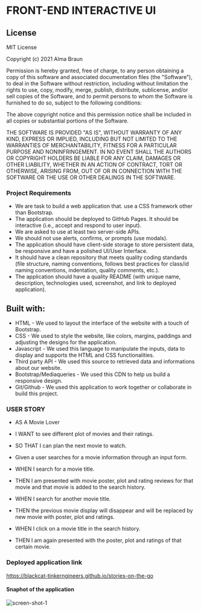 # FRONT-END INTERACTIVE UI


## License
MIT License

Copyright (c) 2021 Alma Braun

Permission is hereby granted, free of charge, to any person obtaining a copy
of this software and associated documentation files (the "Software"), to deal
in the Software without restriction, including without limitation the rights
to use, copy, modify, merge, publish, distribute, sublicense, and/or sell
copies of the Software, and to permit persons to whom the Software is
furnished to do so, subject to the following conditions:

The above copyright notice and this permission notice shall be included in all
copies or substantial portions of the Software.

THE SOFTWARE IS PROVIDED "AS IS", WITHOUT WARRANTY OF ANY KIND, EXPRESS OR
IMPLIED, INCLUDING BUT NOT LIMITED TO THE WARRANTIES OF MERCHANTABILITY,
FITNESS FOR A PARTICULAR PURPOSE AND NONINFRINGEMENT. IN NO EVENT SHALL THE
AUTHORS OR COPYRIGHT HOLDERS BE LIABLE FOR ANY CLAIM, DAMAGES OR OTHER
LIABILITY, WHETHER IN AN ACTION OF CONTRACT, TORT OR OTHERWISE, ARISING FROM,
OUT OF OR IN CONNECTION WITH THE SOFTWARE OR THE USE OR OTHER DEALINGS IN THE
SOFTWARE.


### Project Requirements

- We are task to build a web application that.
  use a CSS framework other than Bootstrap.
- The application should be deployed to GitHub Pages. It should be interactive (i.e., accept and respond to user input).
- We are asked to use at least two server-side APIs.
- We should not use alerts, confirms, or prompts (use modals).
- The application should have client-side storage to store persistent data, be responsive and have a polished UI/User Interface.
- It should have a clean repository that meets quality coding standards (file structure, naming conventions, follows best practices for class/id naming conventions, indentation, quality comments, etc.).
- The application should have a quality README (with unique name, description, technologies used, screenshot, and link to deployed application).

## Built with:

- HTML - We used to layout the interface of the website with a touch of Bootstrap.
- CSS - We used to style the website, like colors, margins, paddings and adjusting the designs for the application.
- Javascript - We used this language to manipulate the inputs, data to display and supports the HTML and CSS functionalities.
- Third party API - We used this source to retrieved data and informations about our website.
- Bootstrap/Mediaqueries - We used this CDN to help us build a responsive design.
- Git/Github - We used this application to work together or collaborate in build this project.

### USER STORY


- AS A Movie Lover
- I WANT to see different plot of movies and their ratings.
- SO THAT I can plan the next movie to watch.

- Given a user searches for a movie information through an input form.
- WHEN I search for a movie title.
- THEN I am presented with movie poster, plot and rating reviews for that movie and that movie is added to the search history.
- WHEN I search for another movie title.
- THEN the previous movie display will disappear and will be replaced by new movie with poster, plot and ratings.
- WHEN I click on a movie title in the search history.
- THEN I am again presented with the poster, plot and ratings of that certain movie.

### Deployed application link
https://blackcat-tinkerngineers.github.io/stories-on-the-go


#### Snaphot of the application
![screen-shot-1](https://user-images.githubusercontent.com/88634637/148708466-3f6a0095-33ec-49d5-88fc-656130a6f689.png)

